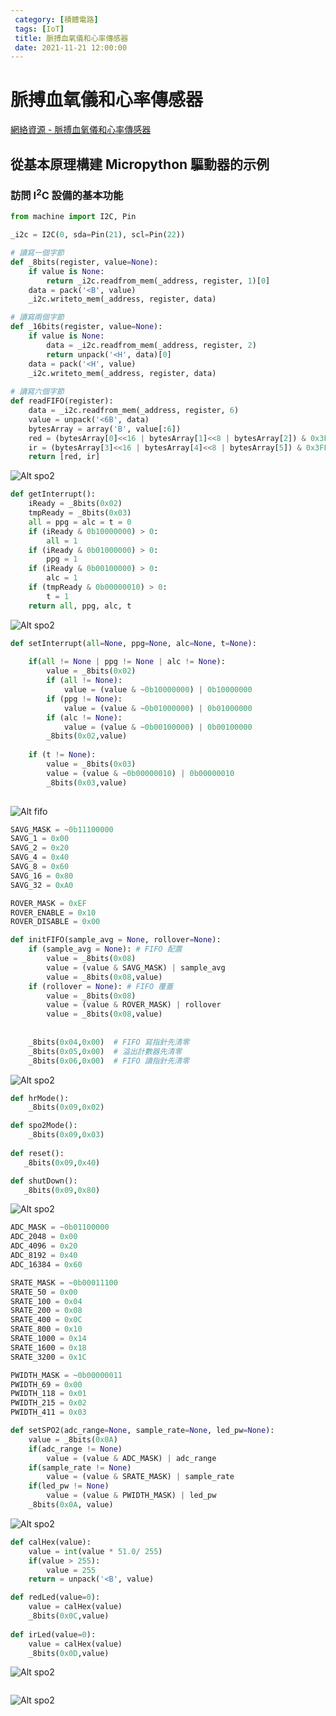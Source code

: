 ```yaml
---
 category: [積體電路]
 tags: [IoT]
 title: 脈搏血氧儀和心率傳感器
 date: 2021-11-21 12:00:00
---
```



# 脈搏血氧儀和心率傳感器

[網絡資源 - 脈搏血氧儀和心率傳感器](https://github.com/n-elia/MAX30102-MicroPython-drivers)

## 從基本原理構建 Micropython 驅動器的示例

### 訪問 I<sup>2</sup>C 設備的基本功能


```python
from machine import I2C, Pin

_i2c = I2C(0, sda=Pin(21), scl=Pin(22))

# 讀寫一個字節
def _8bits(register, value=None):
    if value is None:
        return _i2c.readfrom_mem(_address, register, 1)[0]
    data = pack('<B', value)
    _i2c.writeto_mem(_address, register, data)

# 讀寫兩個字節
def _16bits(register, value=None):
    if value is None:
        data = _i2c.readfrom_mem(_address, register, 2)
        return unpack('<H', data)[0]
    data = pack('<H', value)
    _i2c.writeto_mem(_address, register, data)
    
# 讀寫六個字節
def readFIFO(register):
    data = _i2c.readfrom_mem(_address, register, 6)
    value = unpack('<6B', data)
    bytesArray = array('B', value[:6])
    red = (bytesArray[0]<<16 | bytesArray[1]<<8 | bytesArray[2]) & 0x3FFFF >> 0x03
    ir = (bytesArray[3]<<16 | bytesArray[4]<<8 | bytesArray[5]) & 0x3FFFF >> 0x03
    return [red, ir]
```


![Alt spo2](../assets/img/sample/int_s.png)

```python
def getInterrupt():
	iReady = _8bits(0x02)
	tmpReady = _8bits(0x03)
	all = ppg = alc = t = 0
	if (iReady & 0b10000000) > 0:
		all = 1
	if (iReady & 0b01000000) > 0:
		ppg = 1
	if (iReady & 0b00100000) > 0:
		alc = 1
	if (tmpReady & 0b00000010) > 0:
		t = 1
	return all, ppg, alc, t

```


![Alt spo2](../assets/img/sample/int_e.png)

```python
def setInterrupt(all=None, ppg=None, alc=None, t=None):
	
	if(all != None | ppg != None | alc != None):
		value = _8bits(0x02)
		if (all != None):
			value = (value & ~0b10000000) | 0b10000000
		if (ppg != None):
			value = (value & ~0b01000000) | 0b01000000
		if (alc != None):
			value = (value & ~0b00100000) | 0b00100000
		_8bits(0x02,value)
		
	if (t != None):
		value = _8bits(0x03)
		value = (value & ~0b00000010) | 0b00000010
		_8bits(0x03,value)
		
```

![Alt fifo](../assets/img/sample/fifo_c.png)

```python
SAVG_MASK = ~0b11100000
SAVG_1 = 0x00
SAVG_2 = 0x20
SAVG_4 = 0x40
SAVG_8 = 0x60
SAVG_16 = 0x80
SAVG_32 = 0xA0

ROVER_MASK = 0xEF
ROVER_ENABLE = 0x10
ROVER_DISABLE = 0x00

def initFIFO(sample_avg = None, rollover=None):
    if (sample_avg = None): # FIFO 配置
	    value = _8bits(0x08)
	    value = (value & SAVG_MASK) | sample_avg
  	    value = _8bits(0x08,value)
    if (rollover = None): # FIFO 覆蓋
	    value = _8bits(0x08)
	    value = (value & ROVER_MASK) | rollover
  	    value = _8bits(0x08,value)
  	    
  	    
    _8bits(0x04,0x00)  # FIFO 寫指針先清零
    _8bits(0x05,0x00)  # 溢出計數器先清零
    _8bits(0x06,0x00)  # FIFO 讀指針先清零

```

![Alt spo2](../assets/img/sample/mode_c.png)

```python
def hrMode():
    _8bits(0x09,0x02)     

def spo2Mode():
    _8bits(0x09,0x03) 
    
def reset():
   _8bits(0x09,0x40)   

def shutDown():
   _8bits(0x09,0x80)     

```
   
![Alt spo2](../assets/img/sample/spo2.png)

```python
ADC_MASK = ~0b01100000
ADC_2048 = 0x00
ADC_4096 = 0x20
ADC_8192 = 0x40
ADC_16384 = 0x60

SRATE_MASK = ~0b00011100
SRATE_50 = 0x00
SRATE_100 = 0x04
SRATE_200 = 0x08
SRATE_400 = 0x0C
SRATE_800 = 0x10
SRATE_1000 = 0x14
SRATE_1600 = 0x18
SRATE_3200 = 0x1C

PWIDTH_MASK = ~0b00000011
PWIDTH_69 = 0x00
PWIDTH_118 = 0x01
PWIDTH_215 = 0x02
PWIDTH_411 = 0x03

def setSPO2(adc_range=None, sample_rate=None, led_pw=None):
	value = _8bits(0x0A)
	if(adc_range != None)
		value = (value & ADC_MASK) | adc_range
	if(sample_rate != None)
		value = (value & SRATE_MASK) | sample_rate
	if(led_pw != None)
		value = (value & PWIDTH_MASK) | led_pw
	_8bits(0x0A, value)

```

![Alt spo2](../assets/img/sample/leda.png)

```python
def calHex(value):
	value = int(value * 51.0/ 255)
	if(value > 255):
		value = 255
	return = unpack('<B', value)

def redLed(value=0):
	value = calHex(value)
    _8bits(0x0C,value)  
    
def irLed(value=0):    
	value = calHex(value)
    _8bits(0x0D,value)  

```

![Alt spo2](../assets/img/sample/mled.png)

```python


```

![Alt spo2](../assets/img/sample/tc.png)

```python


```


